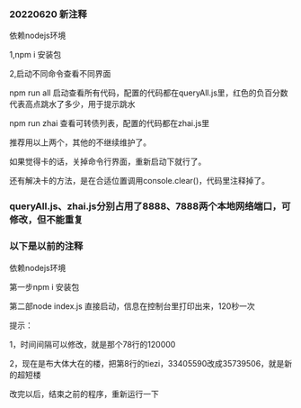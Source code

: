 ### 20220620 新注释
依赖nodejs环境

1,npm i 安装包

2,启动不同命令查看不同界面

npm run all 启动查看所有代码，配置的代码都在queryAll.js里，红色的负百分数代表高点跳水了多少，用于提示跳水

npm run zhai 查看可转债列表，配置的代码都在zhai.js里

推荐用以上两个，其他的不继续维护了。

如果觉得卡的话，关掉命令行界面，重新启动下就行了。

还有解决卡的方法，是在合适位置调用console.clear()，代码里注释掉了。
### queryAll.js、zhai.js分别占用了8888、7888两个本地网络端口，可修改，但不能重复

### 以下是以前的注释
依赖nodejs环境

第一步npm i 安装包

第二部node index.js 直接启动，信息在控制台里打印出来，120秒一次

提示：

1，时间间隔可以修改，就是那个78行的120000

2，现在是布大体大在的楼，把第8行的tiezi，33405590改成35739506，就是新的超短楼

改完以后，结束之前的程序，重新运行一下